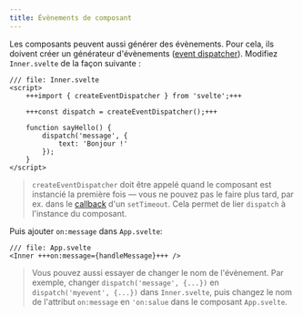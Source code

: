 ```yaml
---
title: Évènements de composant
---
```


Les composants peuvent aussi générer des évènements. Pour cela, ils doivent créer un générateur d'évènements (<span class="vo">[event dispatcher](SVELTE_SITE_URL/docs/javascript#event-dispatcher)</span>). Modifiez `Inner.svelte` de la façon suivante :

```svelte
/// file: Inner.svelte
<script>
	+++import { createEventDispatcher } from 'svelte';+++

	+++const dispatch = createEventDispatcher();+++

	function sayHello() {
		dispatch('message', {
			text: 'Bonjour !'
		});
	}
</script>
```

> `createEventDispatcher` doit être appelé quand le composant est instancié la première fois — vous ne pouvez pas le faire plus tard, par ex. dans le <span class="vo">[callback](SVELTE_SITE_URL/docs/development#callback)</span> d'un `setTimeout`. Cela permet de lier `dispatch` à l'instance du composant.

Puis ajouter `on:message` dans `App.svelte`:

```svelte
/// file: App.svelte
<Inner +++on:message={handleMessage}+++ />
```

> Vous pouvez aussi essayer de changer le nom de l'évènement. Par exemple, changer `dispatch('message', {...})` en `dispatch('myevent', {...})` dans `Inner.svelte`, puis changez le nom de l'attribut `on:message` en `'on:salue` dans le composant `App.svelte`.
